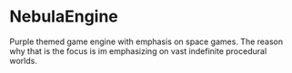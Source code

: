 # NebulaEngine
Purple themed game engine with emphasis on space games. The reason why that is the focus is im emphasizing on vast indefinite procedural worlds.
